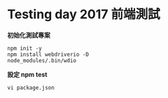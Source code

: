 # Testing day 2017 前端測試

**初始化測試專案**

```
npm init -y
npm install webdriverio -D
node_modules/.bin/wdio
```

**設定 npm test**

```
vi package.json
```

